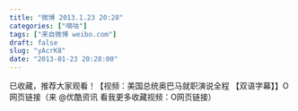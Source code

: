```yaml
---
title: "微博 2013.1.23 20:28"
categories: ["嘀咕"]
tags: ["来自微博 weibo.com"]
draft: false
slug: "yAcrK8"
date: "2013-01-23 20:28:00"
---
```


<p>已收藏，推荐大家观看！【视频：美国总统奥巴马就职演说全程 【双语字幕】】O网页链接（来 @优酷资讯 看我更多收藏视频：O网页链接） ​​​​</p>
